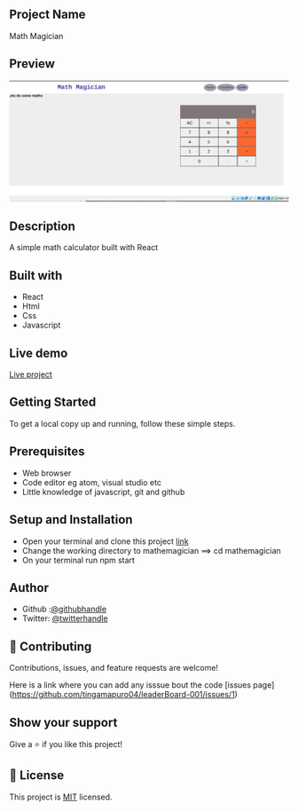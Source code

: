 ## Project Name
Math Magician

## Preview
![](images/calculator.jpeg)

## Description
A simple math calculator built with React

## Built with
- React
- Html
- Css
- Javascript

## Live demo
[Live project](https://62cf3c3dbad44b45906302e0--neon-puffpuff-9947bf.netlify.app/)

## Getting Started
To get a local copy up and running, follow these simple steps.

## Prerequisites
- Web browser
- Code editor eg atom, visual studio etc
- Little knowledge of javascript, git and github

## Setup and Installation
- Open your terminal and clone this project [link](https://github.com/tingamapuro04/mathemagician)
- Change the working directory to mathemagician ==> cd mathemagician
- On your terminal run npm start

## Author
- Github :[@githubhandle](https://github.com/tingamapuro04)
- Twitter: [@twitterhandle](https://twitter.com/alphonce_mobutu)

## 🤝 Contributing

Contributions, issues, and feature requests are welcome!

Here is a link where you can add any isssue bout the code [issues page] (https://github.com/tingamapuro04/leaderBoard-001/issues/1)

## Show your support

Give a ⭐️ if you like this project!


## 📝 License

This project is [MIT](./MIT.md) licensed.
